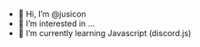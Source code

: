 - 👋 Hi, I’m @jusicon
- 👀 I’m interested in ...
- 🌱 I’m currently learning Javascript (discord.js)

<!---
jusicon/jusicon is a ✨ special ✨ repository because its `README.md` (this file) appears on your GitHub profile.
You can click the Preview link to take a look at your changes.
--->
